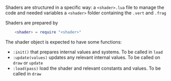 Shaders are structured in a specific way:
a `<shader>.lua` file to manage the code and needed variables
a `<shader>` folder containing the `.vert` and `.frag`


Shaders are prepared by
``` lua
    <shader> = require "<shader>"
```

The shader object is expected to have some functions:
 - `:init()` that prepares internal values and systems. To be called in `load`
 - `:update(values)` updates any relevant internal values. To be called on `draw` or `update`
 - `:load(pass)` load the shader and relevant constants and values. To be called in `draw` 

